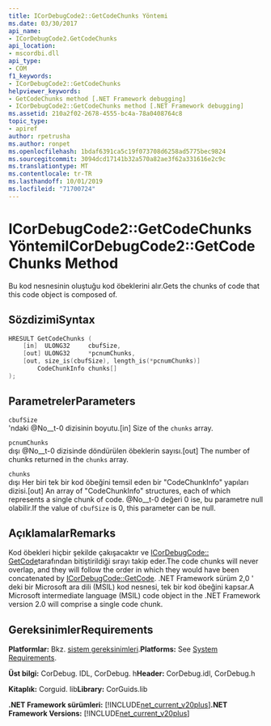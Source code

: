 ```yaml
---
title: ICorDebugCode2::GetCodeChunks Yöntemi
ms.date: 03/30/2017
api_name:
- ICorDebugCode2.GetCodeChunks
api_location:
- mscordbi.dll
api_type:
- COM
f1_keywords:
- ICorDebugCode2::GetCodeChunks
helpviewer_keywords:
- GetCodeChunks method [.NET Framework debugging]
- ICorDebugCode2::GetCodeChunks method [.NET Framework debugging]
ms.assetid: 210a2f02-2678-4555-bc4a-78a0408764c8
topic_type:
- apiref
author: rpetrusha
ms.author: ronpet
ms.openlocfilehash: 1bdaf6391ca5c19f073708d6258ad5775bec9824
ms.sourcegitcommit: 3094dcd17141b32a570a82ae3f62a331616e2c9c
ms.translationtype: MT
ms.contentlocale: tr-TR
ms.lasthandoff: 10/01/2019
ms.locfileid: "71700724"
---
```

# <a name="icordebugcode2getcodechunks-method"></a><span data-ttu-id="5de3f-102">ICorDebugCode2::GetCodeChunks Yöntemi</span><span class="sxs-lookup"><span data-stu-id="5de3f-102">ICorDebugCode2::GetCodeChunks Method</span></span>

<span data-ttu-id="5de3f-103">Bu kod nesnesinin oluştuğu kod öbeklerini alır.</span><span class="sxs-lookup"><span data-stu-id="5de3f-103">Gets the chunks of code that this code object is composed of.</span></span>

## <a name="syntax"></a><span data-ttu-id="5de3f-104">Sözdizimi</span><span class="sxs-lookup"><span data-stu-id="5de3f-104">Syntax</span></span>

```cpp
HRESULT GetCodeChunks (
    [in]  ULONG32     cbufSize,
    [out] ULONG32     *pcnumChunks,
    [out, size_is(cbufSize), length_is(*pcnumChunks)]
        CodeChunkInfo chunks[]
);
```

## <a name="parameters"></a><span data-ttu-id="5de3f-105">Parametreler</span><span class="sxs-lookup"><span data-stu-id="5de3f-105">Parameters</span></span>

 `cbufSize`  
 <span data-ttu-id="5de3f-106">'ndaki @No__t-0 dizisinin boyutu.</span><span class="sxs-lookup"><span data-stu-id="5de3f-106">[in] Size of the `chunks` array.</span></span>

 `pcnumChunks`  
 <span data-ttu-id="5de3f-107">dışı @No__t-0 dizisinde döndürülen öbeklerin sayısı.</span><span class="sxs-lookup"><span data-stu-id="5de3f-107">[out] The number of chunks returned in the `chunks` array.</span></span>

 `chunks`  
 <span data-ttu-id="5de3f-108">dışı Her biri tek bir kod öbeğini temsil eden bir "CodeChunkInfo" yapıları dizisi.</span><span class="sxs-lookup"><span data-stu-id="5de3f-108">[out] An array of "CodeChunkInfo" structures, each of which represents a single chunk of code.</span></span> <span data-ttu-id="5de3f-109">@No__t-0 değeri 0 ise, bu parametre null olabilir.</span><span class="sxs-lookup"><span data-stu-id="5de3f-109">If the value of `cbufSize` is 0, this parameter can be null.</span></span>

## <a name="remarks"></a><span data-ttu-id="5de3f-110">Açıklamalar</span><span class="sxs-lookup"><span data-stu-id="5de3f-110">Remarks</span></span>

 <span data-ttu-id="5de3f-111">Kod öbekleri hiçbir şekilde çakışacaktır ve [ICorDebugCode:: GetCode](icordebugcode-getcode-method.md)tarafından bitiştirildiği sırayı takip eder.</span><span class="sxs-lookup"><span data-stu-id="5de3f-111">The code chunks will never overlap, and they will follow the order in which they would have been concatenated by [ICorDebugCode::GetCode](icordebugcode-getcode-method.md).</span></span> <span data-ttu-id="5de3f-112">.NET Framework sürüm 2,0 ' deki bir Microsoft ara dili (MSIL) kod nesnesi, tek bir kod öbeğini kapsar.</span><span class="sxs-lookup"><span data-stu-id="5de3f-112">A Microsoft intermediate language (MSIL) code object in the .NET Framework version 2.0 will comprise a single code chunk.</span></span>

## <a name="requirements"></a><span data-ttu-id="5de3f-113">Gereksinimler</span><span class="sxs-lookup"><span data-stu-id="5de3f-113">Requirements</span></span>

 <span data-ttu-id="5de3f-114">**Platformlar:** Bkz. [sistem gereksinimleri](../../get-started/system-requirements.md).</span><span class="sxs-lookup"><span data-stu-id="5de3f-114">**Platforms:** See [System Requirements](../../get-started/system-requirements.md).</span></span>

 <span data-ttu-id="5de3f-115">**Üst bilgi:** CorDebug. IDL, CorDebug. h</span><span class="sxs-lookup"><span data-stu-id="5de3f-115">**Header:** CorDebug.idl, CorDebug.h</span></span>

 <span data-ttu-id="5de3f-116">**Kitaplık:** Corguid. lib</span><span class="sxs-lookup"><span data-stu-id="5de3f-116">**Library:** CorGuids.lib</span></span>

 <span data-ttu-id="5de3f-117">**.NET Framework sürümleri:** [!INCLUDE[net_current_v20plus](../../../../includes/net-current-v20plus-md.md)]</span><span class="sxs-lookup"><span data-stu-id="5de3f-117">**.NET Framework Versions:** [!INCLUDE[net_current_v20plus](../../../../includes/net-current-v20plus-md.md)]</span></span>
 
